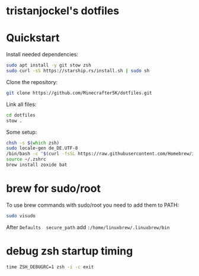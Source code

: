 # tristanjockel's dotfiles

# Quickstart

Install needed dependencies:

```bash
sudo apt install -y git stow zsh
sudo curl -sS https://starship.rs/install.sh | sudo sh
```

Clone the repository:

```bash
git clone https://github.com/Minecrafter5K/dotfiles.git
```

Link all files:

```bash
cd dotfiles
stow .
```

Some setup:

```zsh
chsh -s $(which zsh)
sudo locale-gen de_DE.UTF-8
/bin/bash -c "$(curl -fsSL https://raw.githubusercontent.com/Homebrew/install/HEAD/install.sh)"
source ~/.zshrc
brew install zoxide bat
```

# brew for sudo/root

To use brew commands with sudo/root you need to add them to PATH:

```zsh
sudo visudo
```

After `Defaults  secure_path` add `:/home/linuxbrew/.linuxbrew/bin`

# debug zsh startup timing
```zsh
time ZSH_DEBUGRC=1 zsh -i -c exit
```
